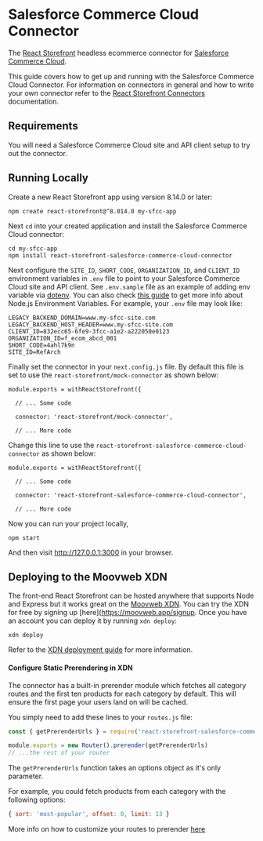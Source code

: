 # Salesforce Commerce Cloud Connector

The [React Storefront](https://github.com/storefront-foundation/react-storefront) headless ecommerce connector for [Salesforce Commerce Cloud](https://www.salesforce.com/products/commerce-cloud/overview/).

This guide covers how to get up and running with the Salesforce Commerce Cloud Connector. For information on connectors in general and how to write your own connector refer to the [React Storefront Connectors](https://docs.reactstorefront.io/guides/connectors) documentation.

## Requirements

You will need a Salesforce Commerce Cloud site and API client setup to try out the connector.

## Running Locally

Create a new React Storefront app using version 8.14.0 or later:

```
npm create react-storefront@^8.014.0 my-sfcc-app
```

Next `cd` into your created application and install the Salesforce Commerce Cloud connector:

```
cd my-sfcc-app
npm install react-storefront-salesforce-commerce-cloud-connector
```

Next configure the `SITE_ID`, `SHORT_CODE`, `ORGANIZATION_ID`, and `CLIENT_ID` environment variables in `.env` file to point to your Salesforce Commerce Cloud site and API client. See `.env.sample` file as an example of adding env variable via [dotenv](https://www.npmjs.com/package/dotenv). You can also check [this guide](https://www.twilio.com/blog/working-with-environment-variables-in-node-js-html) to get more info about Node.js Environment Variables. For example, your `.env` file may look like:

```
LEGACY_BACKEND_DOMAIN=www.my-sfcc-site.com
LEGACY_BACKEND_HOST_HEADER=www.my-sfcc-site.com
CLIENT_ID=832ecc65-6fe9-3fcc-a1e2-a222050e0123
ORGANIZATION_ID=f_ecom_abcd_001
SHORT_CODE=4ahl7k9n
SITE_ID=RefArch
```

Finally set the connector in your `next.config.js` file. By default this file is set to use the `react-storefront/mock-connector` as shown below:

```
module.exports = withReactStorefront({

  // ... Some code

  connector: 'react-storefront/mock-connector',

  // ... More code
```

Change this line to use the `react-storefront-salesforce-commerce-cloud-connector` as shown below:

```
module.exports = withReactStorefront({

  // ... Some code

  connector: 'react-storefront-salesforce-commerce-cloud-connector',

  // ... More code
```

Now you can run your project locally,

```
npm start
```

And then visit http://127.0.0.1:3000 in your browser.

## Deploying to the Moovweb XDN

The front-end React Storefront can be hosted anywhere that supports Node and Express but it works great on the [Moovweb XDN](https://www.moovweb.com/). You can try the XDN for free by signing up [here](https://moovweb.app/signup. Once you have an account you can deploy it by running `xdn deploy`:

```
xdn deploy
```

Refer to the [XDN deployment guide](https://developer.moovweb.com/guides/deploying) for more information.

#### Configure Static Prerendering in XDN

The connector has a built-in prerender module which fetches all category routes and the first ten products for each category by default. This will ensure the first page your users land on will be cached.

You simply need to add these lines to your `routes.js` file:

```js
const { getPrerenderUrls } = require('react-storefront-salesforce-commerce-cloud-connector')

module.exports = new Router().prerender(getPrerenderUrls)
// ...the rest of your router
```

The `getPrerenderUrls` function takes an options object as it's only parameter.

For example, you could fetch products from each category with the following options:

```js
{ sort: 'most-popular', offset: 0, limit: 13 }
```

More info on how to customize your routes to prerender [here](https://developer.moovweb.com/guides/static_prerendering)
